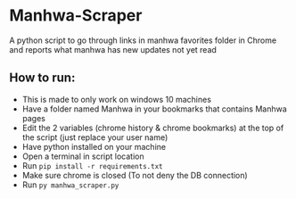 # Manhwa-Scraper
A python script to go through links in manhwa favorites folder in Chrome and reports what manhwa has new updates not yet read

## How to run:
  - This is made to only work on windows 10 machines
  - Have a folder named Manhwa in your bookmarks that contains Manhwa pages
  - Edit the 2 variables (chrome history & chrome bookmarks) at the top of the script (just replace your user name)
  - Have python installed on your machine
  - Open a terminal in script location
  - Run `pip install -r requirements.txt`
  - Make sure chrome is closed (To not deny the DB connection)
  - Run `py manhwa_scraper.py`
